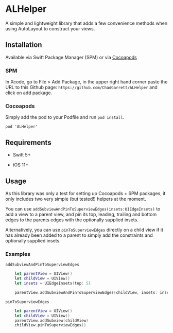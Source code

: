 # ALHelper

A simple and lightweight library that adds a few convenience methods when using AutoLayout to construct your views.

## Installation

Available via Swift Package Manager (SPM) or via [Cocoapods](https://www.cocoapods.org)

### SPM

In Xcode, go to File > Add Package, in the upper right hand corner paste the URL to this Github page: `https://github.com/ChadGarrett/ALHelper` and click on add package.

### Cocoapods

Simply add the pod to your Podfile and run `pod install`.

```
pod 'ALHelper'
```

## Requirements

- Swift 5+

- iOS 11+

## Usage

As this library was only a test for setting up Cocoapods + SPM packages, it only includes two very simple (but tested!) helpers at the moment.

You can use `addSubviewAndPinToSuperviewEdges(insets:UIEdgeInsets)` to add a view to a parent view, and pin its top, leading, trailing and bottom edges to the parents edges with the optionally supplied insets.

Alternatively, you can use `pinToSuperviewEdges` directly on a child view if it has already been added to a parent to simply add the constraints and optionally supplied insets.

### Examples

`addSubviewAndPinToSuperviewEdges`
```swift
    let parentView = UIView()
    let childView = UIView()
    let insets = UIEdgeInsets(top: 5)

    parentView.addSubviewAndPinToSuperviewEdges(childView, insets: insets)
```

`pinToSuperviewEdges`
```swift
    let parentView = UIView()
    let childView = UIView()
    parentView.addSubview(childView)
    childView.pinToSuperviewEdges()
```